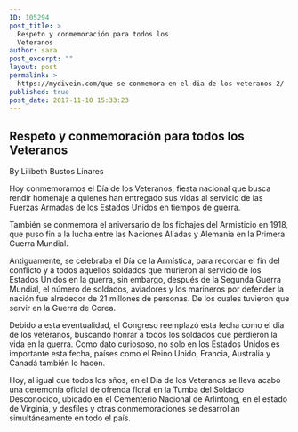 ```yaml
---
ID: 105294
post_title: >
  Respeto y conmemoración para todos los
  Veteranos
author: sara
post_excerpt: ""
layout: post
permalink: >
  https://mydivein.com/que-se-conmemora-en-el-dia-de-los-veteranos-2/
published: true
post_date: 2017-11-10 15:33:23
---
```

<h2>Respeto y conmemoración para todos los Veteranos</h2>
By Lilibeth Bustos Linares

Hoy conmemoramos el Día de los Veteranos, fiesta nacional que busca rendir homenaje a quienes han entregado sus vidas al servicio de las Fuerzas Armadas de los Estados Unidos en tiempos de guerra.

También se conmemora el aniversario de los fichajes del Armisticio en 1918, que puso fin a la lucha entre las Naciones Aliadas y Alemania en la Primera Guerra Mundial.

Antiguamente, se celebraba el Día de la Armística, para recordar el fin del conflicto y a todos aquellos soldados que murieron al servicio de los Estados Unidos en la guerra, sin embargo, después de la Segunda Guerra Mundial, el número de soldados, aviadores y los marineros por defender la nación fue alrededor de 21 millones de personas. De los cuales tuvieron que servir en la Guerra de Corea.

Debido a esta eventualidad, el Congreso reemplazó esta fecha como el día de los veteranos, buscando honrar a todos los soldados que perdieron la vida en la guerra. Como dato curiososo, no solo en los Estados Unidos es importante esta fecha, países como el Reino Unido, Francia, Australia y Canadá también lo hacen.

Hoy, al igual que todos los años, en el Día de los Veteranos se lleva acabo una ceremonia oficial de ofrenda floral en la Tumba del Soldado Desconocido, ubicado en el Cementerio Nacional de Arlintong, en el estado de Virginia, y desfiles y otras conmemoraciones se desarrollan simultáneamente en todo el país.